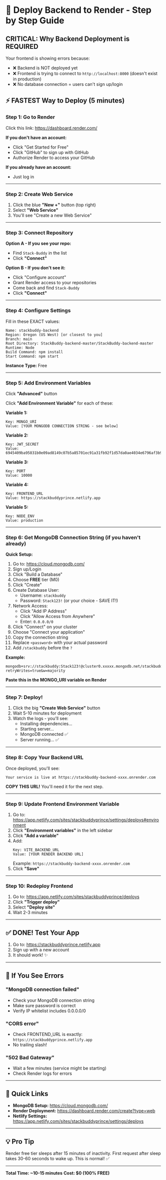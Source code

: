 # 🚀 Deploy Backend to Render - Step by Step Guide

## CRITICAL: Why Backend Deployment is REQUIRED

Your frontend is showing errors because:
- ❌ Backend is NOT deployed yet
- ❌ Frontend is trying to connect to `http://localhost:8000` (doesn't exist in production)
- ❌ No database connection = users can't sign up/login

## ⚡ FASTEST Way to Deploy (5 minutes)

### Step 1: Go to Render
Click this link: https://dashboard.render.com/

**If you don't have an account:**
- Click "Get Started for Free"
- Click "GitHub" to sign up with GitHub
- Authorize Render to access your GitHub

**If you already have an account:**
- Just log in

---

### Step 2: Create Web Service

1. Click the blue **"New +"** button (top right)
2. Select **"Web Service"**
3. You'll see "Create a new Web Service"

---

### Step 3: Connect Repository

**Option A - If you see your repo:**
- Find `Stack-Buddy` in the list
- Click **"Connect"**

**Option B - If you don't see it:**
- Click "Configure account"
- Grant Render access to your repositories
- Come back and find `Stack-Buddy`
- Click **"Connect"**

---

### Step 4: Configure Settings

Fill in these EXACT values:

```
Name: stackbuddy-backend
Region: Oregon (US West) [or closest to you]
Branch: main
Root Directory: StackBuddy-backend-master/StackBuddy-backend-master
Runtime: Node
Build Command: npm install
Start Command: npm start
```

**Instance Type:** Free

---

### Step 5: Add Environment Variables

Click **"Advanced"** button

Click **"Add Environment Variable"** for each of these:

**Variable 1:**
```
Key: MONGO_URI
Value: [YOUR MONGODB CONNECTION STRING - see below]
```

**Variable 2:**
```
Key: JWT_SECRET
Value: 6945409ba95831b0e09ad8149c07b5a85701ec91a31fb92f1d57da0ae4034e6796af3b90863dfcc601cf4d5d999141dbb01eb9bb71880339d8b4cac13e678f6e
```

**Variable 3:**
```
Key: PORT
Value: 10000
```

**Variable 4:**
```
Key: FRONTEND_URL
Value: https://stackbuddyprince.netlify.app
```

**Variable 5:**
```
Key: NODE_ENV
Value: production
```

---

### Step 6: Get MongoDB Connection String (if you haven't already)

**Quick Setup:**

1. Go to: https://cloud.mongodb.com/
2. Sign up/Login
3. Click "Build a Database"
4. Choose **FREE** tier (M0)
5. Click "Create"
6. Create Database User:
   - Username: `stackbuddy`
   - Password: `Stack123!` (or your choice - SAVE IT!)
7. Network Access:
   - Click "Add IP Address"
   - Click "Allow Access from Anywhere"
   - Enter: `0.0.0.0/0`
8. Click "Connect" on your cluster
9. Choose "Connect your application"
10. Copy the connection string
11. Replace `<password>` with your actual password
12. Add `/stackbuddy` before the `?`

**Example:**
```
mongodb+srv://stackbuddy:Stack123!@cluster0.xxxxx.mongodb.net/stackbuddy?retryWrites=true&w=majority
```

**Paste this in the MONGO_URI variable on Render**

---

### Step 7: Deploy!

1. Click the big **"Create Web Service"** button
2. Wait 5-10 minutes for deployment
3. Watch the logs - you'll see:
   - Installing dependencies...
   - Starting server...
   - MongoDB connected ✅
   - Server running... ✅

---

### Step 8: Copy Your Backend URL

Once deployed, you'll see:
```
Your service is live at https://stackbuddy-backend-xxxx.onrender.com
```

**COPY THIS URL!** You'll need it for the next step.

---

### Step 9: Update Frontend Environment Variable

1. Go to: https://app.netlify.com/sites/stackbuddyprince/settings/deploys#environment
2. Click **"Environment variables"** in the left sidebar
3. Click **"Add a variable"**
4. Add:
   ```
   Key: VITE_BACKEND_URL
   Value: [YOUR RENDER BACKEND URL]
   ```
   Example: `https://stackbuddy-backend-xxxx.onrender.com`
5. Click **"Save"**

---

### Step 10: Redeploy Frontend

1. Go to: https://app.netlify.com/sites/stackbuddyprince/deploys
2. Click **"Trigger deploy"**
3. Select **"Deploy site"**
4. Wait 2-3 minutes

---

## ✅ DONE! Test Your App

1. Go to: https://stackbuddyprince.netlify.app
2. Sign up with a new account
3. It should work! ✨

---

## 🐛 If You See Errors

### "MongoDB connection failed"
- Check your MongoDB connection string
- Make sure password is correct
- Verify IP whitelist includes 0.0.0.0/0

### "CORS error"
- Check FRONTEND_URL is exactly: `https://stackbuddyprince.netlify.app`
- No trailing slash!

### "502 Bad Gateway"
- Wait a few minutes (service might be starting)
- Check Render logs for errors

---

## 📱 Quick Links

- **MongoDB Setup:** https://cloud.mongodb.com/
- **Render Deployment:** https://dashboard.render.com/create?type=web
- **Netlify Settings:** https://app.netlify.com/sites/stackbuddyprince/settings/deploys

---

## 💡 Pro Tip

Render free tier sleeps after 15 minutes of inactivity.
First request after sleep takes 30-60 seconds to wake up.
This is normal! ✅

---

**Total Time: ~10-15 minutes**
**Cost: $0 (100% FREE)**

